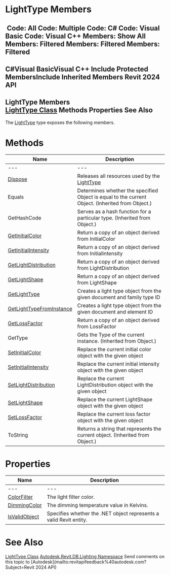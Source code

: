 # LightType Members

﻿
 Code: All Code: Multiple Code: C# Code: Visual Basic Code: Visual C++  Members: Show All Members: Filtered Members: Filtered Members: Filtered   
---  
C#Visual BasicVisual C++
Include Protected MembersInclude Inherited Members
Revit 2024 API  
---  
LightType Members  
[LightType Class](42c83d85-60cd-52c3-7b97-b89e81d7d9fe.md "LightType Class") Methods Properties See Also  
---  
The [LightType](42c83d85-60cd-52c3-7b97-b89e81d7d9fe.md "LightType Class") type exposes the following members.
# Methods
| Name | Description |
| --- | --- |
| --- | --- | --- |
| [Dispose](b9c1777b-a7e0-286d-b52b-730269c0523f.md "Dispose Method") | Releases all resources used by the [LightType](42c83d85-60cd-52c3-7b97-b89e81d7d9fe.md "LightType Class") |
| Equals | Determines whether the specified Object is equal to the current Object. (Inherited from Object.) |
| GetHashCode | Serves as a hash function for a particular type.  (Inherited from Object.) |
| [GetInitialColor](e0fdfc8c-c842-1291-3993-e66efa501953.md "GetInitialColor Method") | Return a copy of an object derived from InitialColor |
| [GetInitialIntensity](3ac41b1a-a2a8-c15f-6bba-eb41e48006c6.md "GetInitialIntensity Method") | Return a copy of an object derived from InitialIntensity |
| [GetLightDistribution](8c915d67-4a0c-3a92-36f3-64cdba5f59a5.md "GetLightDistribution Method") | Return a copy of an object derived from LightDistribution |
| [GetLightShape](0686aa9f-7b29-3d3c-b17f-926c96750cde.md "GetLightShape Method") | Return a copy of an object derived from LightShape |
| [GetLightType](2cf4fd38-92b9-cc32-12d8-b08851669d1d.md "GetLightType Method") | Creates a light type object from the given document and family type ID |
| [GetLightTypeFromInstance](0b28606c-a767-a3ef-725f-4ff3edac2cac.md "GetLightTypeFromInstance Method") | Creates a light type object from the given document and element ID |
| [GetLossFactor](70ea1fae-a218-8367-25ca-a9fa13237b70.md "GetLossFactor Method") | Return a copy of an object derived from LossFactor |
| GetType | Gets the Type of the current instance. (Inherited from Object.) |
| [SetInitialColor](cb6977dd-71bc-7271-fda0-0c72c8e45d38.md "SetInitialColor Method") | Replace the current initial color object with the given object |
| [SetInitialIntensity](0efb807e-bc7f-50dc-886f-ab8e9958901a.md "SetInitialIntensity Method") | Replace the current initial intensity object with the given object |
| [SetLightDistribution](b5a83b94-c75b-f7d7-bd38-310c6e89bc3b.md "SetLightDistribution Method") | Replace the current LightDistribution object with the given object |
| [SetLightShape](76754532-8954-48aa-f515-c0d5a4e3ef8b.md "SetLightShape Method") | Replace the current LightShape object with the given object |
| [SetLossFactor](8cec0b52-0c27-b59d-2751-3fef3e996676.md "SetLossFactor Method") | Replace the current loss factor object with the given object |
| ToString | Returns a string that represents the current object. (Inherited from Object.) |

# Properties
| Name | Description |
| --- | --- |
| --- | --- | --- |
| [ColorFilter](c9d73694-2f9b-9801-6310-484b337d4069.md "ColorFilter Property") | The light filter color. |
| [DimmingColor](8b0cde8f-3228-045d-17cf-ae2b5dbe0b91.md "DimmingColor Property") | The dimming temperature value in Kelvins. |
| [IsValidObject](5b5f1e73-8f56-538d-138d-05d7143bb055.md "IsValidObject Property") | Specifies whether the .NET object represents a valid Revit entity. |

# See Also
[LightType Class](42c83d85-60cd-52c3-7b97-b89e81d7d9fe.md "LightType Class")
[Autodesk.Revit.DB.Lighting Namespace](a6a04f07-7fd2-0a4e-12e7-01842ee6daaf.md "Autodesk.Revit.DB.Lighting Namespace")
Send comments on this topic to [Autodesk](mailto:revitapifeedback%40autodesk.com?Subject=Revit 2024 API)
